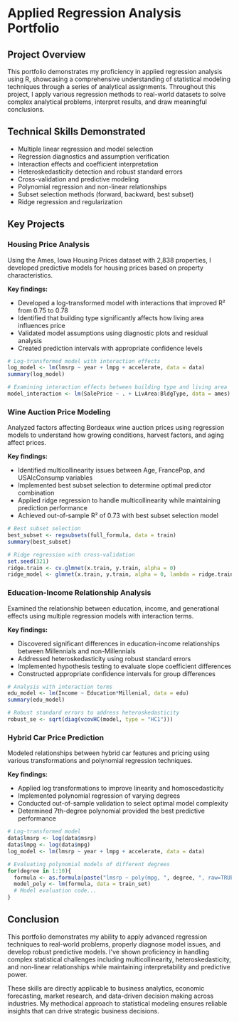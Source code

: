 # Applied Regression Analysis Portfolio

## Project Overview

This portfolio demonstrates my proficiency in applied regression analysis using R, showcasing a comprehensive understanding of statistical modeling techniques through a series of analytical assignments. Throughout this project, I apply various regression methods to real-world datasets to solve complex analytical problems, interpret results, and draw meaningful conclusions.

## Technical Skills Demonstrated

- Multiple linear regression and model selection
- Regression diagnostics and assumption verification
- Interaction effects and coefficient interpretation
- Heteroskedasticity detection and robust standard errors
- Cross-validation and predictive modeling
- Polynomial regression and non-linear relationships
- Subset selection methods (forward, backward, best subset)
- Ridge regression and regularization

## Key Projects

### Housing Price Analysis

Using the Ames, Iowa Housing Prices dataset with 2,838 properties, I developed predictive models for housing prices based on property characteristics.

**Key findings:**
- Developed a log-transformed model with interactions that improved R² from 0.75 to 0.78
- Identified that building type significantly affects how living area influences price
- Validated model assumptions using diagnostic plots and residual analysis
- Created prediction intervals with appropriate confidence levels

```r
# Log-transformed model with interaction effects
log_model <- lm(lmsrp ~ year + lmpg + accelerate, data = data)
summary(log_model)

# Examining interaction effects between building type and living area
model_interaction <- lm(SalePrice ~ . + LivArea:BldgType, data = ames)
```

### Wine Auction Price Modeling

Analyzed factors affecting Bordeaux wine auction prices using regression models to understand how growing conditions, harvest factors, and aging affect prices.

**Key findings:**
- Identified multicollinearity issues between Age, FrancePop, and USAlcConsump variables
- Implemented best subset selection to determine optimal predictor combination
- Applied ridge regression to handle multicollinearity while maintaining prediction performance
- Achieved out-of-sample R² of 0.73 with best subset selection model

```r
# Best subset selection
best_subset <- regsubsets(full_formula, data = train)
summary(best_subset)

# Ridge regression with cross-validation
set.seed(321)
ridge.train <- cv.glmnet(x.train, y.train, alpha = 0)
ridge_model <- glmnet(x.train, y.train, alpha = 0, lambda = ridge.train$lambda.min)
```

### Education-Income Relationship Analysis

Examined the relationship between education, income, and generational effects using multiple regression models with interaction terms.

**Key findings:**
- Discovered significant differences in education-income relationships between Millennials and non-Millennials
- Addressed heteroskedasticity using robust standard errors
- Implemented hypothesis testing to evaluate slope coefficient differences
- Constructed appropriate confidence intervals for group differences

```r
# Analysis with interaction terms
edu_model <- lm(Income ~ Education*Millenial, data = edu)
summary(edu_model)

# Robust standard errors to address heteroskedasticity
robust_se <- sqrt(diag(vcovHC(model, type = "HC1")))
```

### Hybrid Car Price Prediction

Modeled relationships between hybrid car features and pricing using various transformations and polynomial regression techniques.

**Key findings:**
- Applied log transformations to improve linearity and homoscedasticity
- Implemented polynomial regression of varying degrees
- Conducted out-of-sample validation to select optimal model complexity
- Determined 7th-degree polynomial provided the best predictive performance

```r
# Log-transformed model
data$lmsrp <- log(data$msrp)
data$lmpg <- log(data$mpg)
log_model <- lm(lmsrp ~ year + lmpg + accelerate, data = data)

# Evaluating polynomial models of different degrees
for(degree in 1:10){
  formula <- as.formula(paste("lmsrp ~ poly(mpg, ", degree, ", raw=TRUE)", sep = ""))
  model_poly <- lm(formula, data = train_set)
  # Model evaluation code...
}
```

## Conclusion

This portfolio demonstrates my ability to apply advanced regression techniques to real-world problems, properly diagnose model issues, and develop robust predictive models. I've shown proficiency in handling complex statistical challenges including multicollinearity, heteroskedasticity, and non-linear relationships while maintaining interpretability and predictive power.

These skills are directly applicable to business analytics, economic forecasting, market research, and data-driven decision making across industries. My methodical approach to statistical modeling ensures reliable insights that can drive strategic business decisions.
